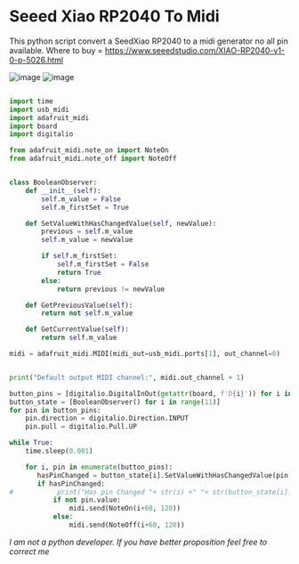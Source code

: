#  Seeed Xiao RP2040 To Midi
This python script convert a SeedXiao RP2040 to a midi generator no all pin available.
Where to buy = https://www.seeedstudio.com/XIAO-RP2040-v1-0-p-5026.html

![image](https://user-images.githubusercontent.com/20149493/235472859-5cd6f63b-2e21-4ebc-8099-ffa58000662d.png)
![image](https://user-images.githubusercontent.com/20149493/235472911-d9be188a-5812-4262-aa1a-341cc186262d.png)


``` py

import time
import usb_midi
import adafruit_midi
import board
import digitalio

from adafruit_midi.note_on import NoteOn
from adafruit_midi.note_off import NoteOff


class BooleanObserver:
    def __init__(self):
        self.m_value = False
        self.m_firstSet = True

    def SetValueWithHasChangedValue(self, newValue):
        previous = self.m_value
        self.m_value = newValue

        if self.m_firstSet:
            self.m_firstSet = False
            return True
        else:
            return previous != newValue

    def GetPreviousValue(self):
        return not self.m_value

    def GetCurrentValue(self):
        return self.m_value

midi = adafruit_midi.MIDI(midi_out=usb_midi.ports[1], out_channel=0)


print("Default output MIDI channel:", midi.out_channel + 1)

button_pins = [digitalio.DigitalInOut(getattr(board, f'D{i}')) for i in range(11)]
button_state = [BooleanObserver() for i in range(11)]
for pin in button_pins:
    pin.direction = digitalio.Direction.INPUT
    pin.pull = digitalio.Pull.UP

while True:
    time.sleep(0.001)

    for i, pin in enumerate(button_pins):
       hasPinChanged = button_state[i].SetValueWithHasChangedValue(pin.value)
       if hasPinChanged:
#           print("Has pin Changed "+ str(i) +" "+ str(button_state[i].GetCurrentValue()))
           if not pin.value:
               midi.send(NoteOn(i+60, 120))
           else:
               midi.send(NoteOff(i+60, 120))

```

_I am not a python developer. If you have better proposition feel free to correct me_
